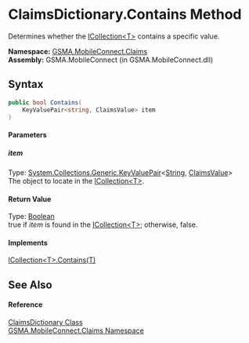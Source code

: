 ClaimsDictionary.Contains Method
================================
Determines whether the [ICollection&lt;T>][1] contains a specific value.

**Namespace:** [GSMA.MobileConnect.Claims][2]  
**Assembly:** GSMA.MobileConnect (in GSMA.MobileConnect.dll)

Syntax
------

```csharp
public bool Contains(
	KeyValuePair<string, ClaimsValue> item
)
```

#### Parameters

##### *item*
Type: [System.Collections.Generic.KeyValuePair][3]&lt;[String][4], [ClaimsValue][5]>  
The object to locate in the [ICollection&lt;T>][1].

#### Return Value
Type: [Boolean][6]  
true if *item* is found in the [ICollection&lt;T>][1]; otherwise, false.
#### Implements
[ICollection&lt;T>.Contains(T)][7]  


See Also
--------

#### Reference
[ClaimsDictionary Class][8]  
[GSMA.MobileConnect.Claims Namespace][2]  

[1]: http://msdn.microsoft.com/en-us/library/92t2ye13
[2]: ../README.md
[3]: http://msdn.microsoft.com/en-us/library/5tbh8a42
[4]: http://msdn.microsoft.com/en-us/library/s1wwdcbf
[5]: ../ClaimsValue/README.md
[6]: http://msdn.microsoft.com/en-us/library/a28wyd50
[7]: http://msdn.microsoft.com/en-us/library/k5cf1d56
[8]: README.md
[9]: ../../_icons/Help.png